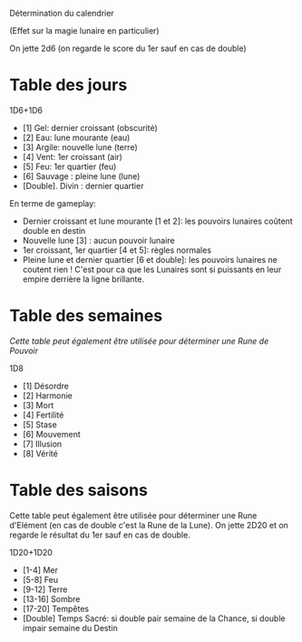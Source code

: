 Détermination du calendrier 

(Effet sur la magie lunaire en particulier)

On jette 2d6 (on regarde le score du 1er sauf en cas de double)
# Table des jours

1D6+1D6     
        
* [1] Gel: dernier croissant (obscurité)
* [2] Eau: lune mourante (eau)
* [3] Argile: nouvelle lune (terre)
* [4] Vent: 1er croissant (air)
* [5] Feu: 1er quartier (feu)
* [6] Sauvage : pleine lune (lune)
* [Double]. Divin : dernier quartier

En terme de gameplay:

* Dernier croissant et lune mourante [1 et 2]: les pouvoirs lunaires coûtent double en destin
* Nouvelle lune [3] : aucun pouvoir lunaire
* 1er croissant, 1er quartier [4 et 5]: règles normales
* Pleine lune et dernier quartier [6 et double]: les pouvoirs lunaires ne coutent rien ! C'est pour ca que les Lunaires sont si puissants en leur empire derrière la ligne brillante.

# Table des semaines

_Cette table peut également être utilisée pour déterminer une Rune de Pouvoir_

1D8

* [1] Désordre
* [2] Harmonie
* [3] Mort
* [4] Fertilité
* [5] Stase
* [6] Mouvement
* [7] Illusion
* [8] Vérité

# Table des saisons

Cette table peut également être utilisée pour déterminer une Rune d'Elément (en cas de double c'est la Rune de la Lune). On jette 2D20 et on regarde le résultat du 1er sauf en cas de double. 

1D20+1D20 

* [1-4] Mer
* [5-8] Feu
* [9-12] Terre
* [13-16] Sombre
* [17-20] Tempêtes
* [Double] Temps Sacré: si double pair semaine de la Chance, si double impair semaine du Destin
